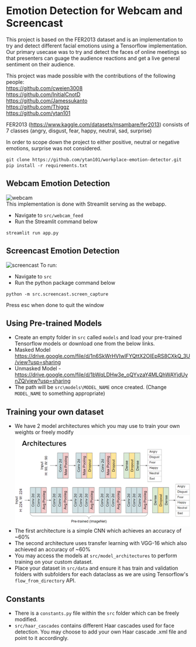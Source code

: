 # Emotion Detection for Webcam and Screencast
This project is based on the FER2013 dataset and is an implementation to try and detect different facial emotions using a Tensorflow implementation. Our primary usecase was to try and detect the faces of online meetings so that presenters can guage the audience reactions and get a live general sentiment on their audience.

This project was made possible with the contributions of the following people:<br>
https://github.com/cweien3008<br>
https://github.com/InitialCnotD<br>
https://github.com/Jamessukanto<br>
https://github.com/Thiggz<br>
https://github.com/ytan101

FER2013 (https://www.kaggle.com/datasets/msambare/fer2013) consists of 7 classes (angry, disgust, fear, happy, neutral, sad, surprise)

In order to scope down the project to either positive, neutral or negative emotions, surprise was not considered.
```
git clone https://github.com/ytan101/workplace-emotion-detector.git
pip install -r requirements.txt
```
## Webcam Emotion Detection
![webcam](https://media.giphy.com/media/6sEUmqgJU1K6vAfIvo/giphy.gif)<br>
This implementation is done with Streamlit serving as the webapp.
- Navigate to `src/webcam_feed`
- Run the Streamlit command below
```
streamlit run app.py
```
## Screencast Emotion Detection
![screencast](https://media.giphy.com/media/LqGCghweu6LabMuHcA/giphy.gif)
To run:
- Navigate to `src`
- Run the python package command below
```
python -m src.screencast.screen_capture
```
Press esc when done to quit the window
## Using Pre-trained Models
- Create an empty folder in `src` called `models` and load your pre-trained Tensorflow models or download one from the below links. 
- Masked Model https://drive.google.com/file/d/1n6SkWrHVIwlFYQttX2OIEpRS8CXkQ_3U/view?usp=sharing
- Unmasked Model - https://drive.google.com/file/d/1bWqLDHw3e_oQYvzaY4MLQhWAYjdUynZQ/view?usp=sharing
- The path will be `src\models\MODEL_NAME` once created. (Change `MODEL_NAME` to something appropriate)
## Training your own dataset
- We have 2 model architectures which you may use to train your own weights or freely modify
![model-architectures](./figures/model_architecture.png)
- The first architecture is a simple CNN which achieves an accuracy of ~60%
- The second architecture uses transfer learning with VGG-16 which also achieved an accuracy of ~60%
- You may access the models at `src/model_architectures` to perform training on your custom dataset.
- Place your dataset in `src/data` and ensure it has train and validation folders with subfolders for each dataclass as we are using Tensorflow's `flow_from_directory` API.
## Constants
- There is a `constants.py` file within the `src` folder which can be freely modified.
- `src/haar_cascades` contains different Haar cascades used for face detection. You may choose to add your own Haar cascade .xml file and point to it accordingly.
